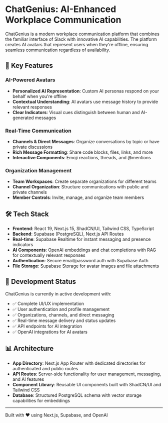 # ChatGenius: AI-Enhanced Workplace Communication

ChatGenius is a modern workplace communication platform that combines the familiar interface of Slack with innovative AI capabilities. The platform creates AI avatars that represent users when they're offline, ensuring seamless communication regardless of availability.

## 🌟 Key Features

### AI-Powered Avatars
- **Personalized AI Representation**: Custom AI personas respond on your behalf when you're offline
- **Contextual Understanding**: AI avatars use message history to provide relevant responses
- **Clear Indicators**: Visual cues distinguish between human and AI-generated messages

### Real-Time Communication
- **Channels & Direct Messages**: Organize conversations by topic or have private discussions
- **Rich Message Formatting**: Share code blocks, files, links, and more
- **Interactive Components**: Emoji reactions, threads, and @mentions

### Organization Management
- **Team Workspaces**: Create separate organizations for different teams
- **Channel Organization**: Structure communications with public and private channels
- **Member Controls**: Invite, manage, and organize team members

## 🛠️ Tech Stack

- **Frontend**: React 19, Next.js 15, ShadCN/UI, Tailwind CSS, TypeScript
- **Backend**: Supabase (PostgreSQL), Next.js API Routes
- **Real-time**: Supabase Realtime for instant messaging and presence indicators
- **AI Components**: OpenAI embeddings and chat completions with RAG for contextually relevant responses
- **Authentication**: Secure email/password auth with Supabase Auth
- **File Storage**: Supabase Storage for avatar images and file attachments

## 📝 Development Status

ChatGenius is currently in active development with:

- ✅ Complete UI/UX implementation
- ✅ User authentication and profile management
- ✅ Organizations, channels, and direct messaging
- ✅ Real-time message delivery and status updates
- ✅ API endpoints for AI integration
- ✅ OpenAI integrations for AI avatars

## 📊 Architecture

- **App Directory**: Next.js App Router with dedicated directories for authenticated and public routes
- **API Routes**: Server-side functionality for user management, messaging, and AI features
- **Component Library**: Reusable UI components built with ShadCN/UI and Tailwind CSS
- **Database**: Structured PostgreSQL schema with vector storage capabilities for embeddings

---

Built with ❤️ using Next.js, Supabase, and OpenAI